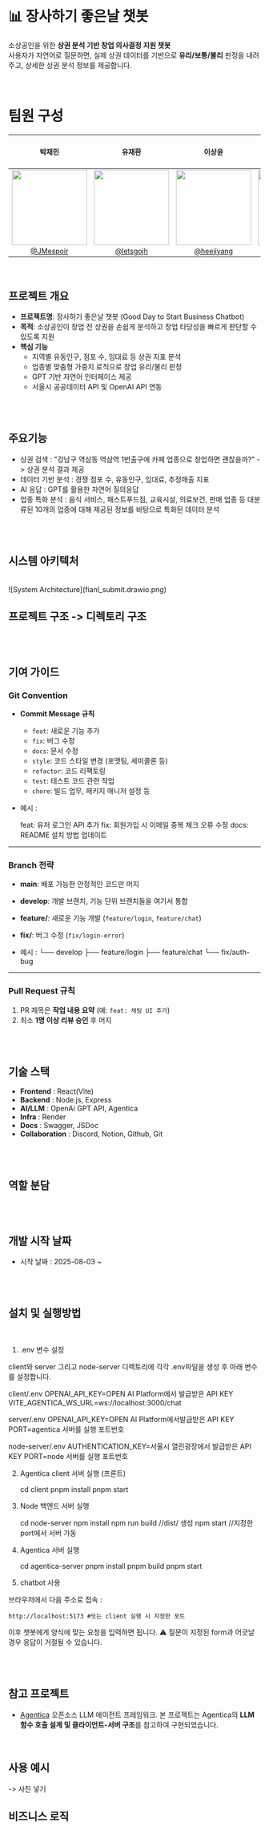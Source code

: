 # 📊 장사하기 좋은날 챗봇

소상공인을 위한 **상권 분석 기반 창업 의사결정 지원 챗봇**  
사용자가 자연어로 질문하면, 실제 상권 데이터를 기반으로 **유리/보통/불리** 판정을 내려주고, 상세한 상권 분석 정보를 제공합니다.

<br>

# 팀원 구성

<div align="center">

| **박재민** | **유재환** | **이상윤** | **이제원** | **차기원** | **전우진** |
| :------: |  :------: | :------: | :------: | :------: | :------: |
| [<img src="https://avatars.githubusercontent.com/u/104808174?v=4" height=150 width=150> <br/> @JMespoir](https://github.com/JMespoir) | [<img src="https://avatars.githubusercontent.com/u/138412939?v=4" height=150 width=150> <br/> @letsgojh](https://github.com/letsgojh) | [<img src="https://avatars.githubusercontent.com/u/112460506?v=4" height=150 width=150> <br/> @heejiyang](https://github.com/heejiyang) | [<img src="https://avatars.githubusercontent.com/u/105234406?v=4" height=150 width=150> <br/> @cozymob](https://github.com/cozymob) |[<img src="https://avatars.githubusercontent.com/u/189634852?v=4" height=150 width=150> <br/> @cha9572](https://github.com/journey-ji) |

</div>

<br>

## 프로젝트 개요
- **프로젝트명**: 장사하기 좋은날 챗봇 (Good Day to Start Business Chatbot)
- **목적**: 소상공인이 창업 전 상권을 손쉽게 분석하고 창업 타당성을 빠르게 판단할 수 있도록 지원
- **핵심 기능**
  - 지역별 유동인구, 점포 수, 임대료 등 상권 지표 분석
  - 업종별 맞춤형 가중치 로직으로 창업 유리/불리 판정
  - GPT 기반 자연어 인터페이스 제공
  - 서울시 공공데이터 API 및 OpenAI API 연동

<br>

<br>

## 주요기능
- 상권 검색 : "강남구 역삼동 역삼역 1번출구에 카페 업종으로 창업하면 괜찮을까?" -> 상권 분석 결과 제공
- 데이터 기반 분석 : 경쟁 점포 수, 유동인구, 임대료, 추정매출 지표
- AI 응답 : GPT를 활용한 자연어 질의응답
- 업종 특화 분석 : 음식 서비스, 패스트푸드점, 교육시설, 의료보건, 판매 업종 등 대분류된 10개의 업종에 대해 제공된 정보를 바탕으로 특화된 데이터 분석

<br>


<br>


## 시스템 아키텍처

<br>
![System Architecture](fianl_submit.drawio.png)

<br>


## 프로젝트 구조 -> 디렉토리 구조


<br>


<br>


## 기여 가이드

### Git Convention
- **Commit Message 규칙**
  - `feat`: 새로운 기능 추가  
  - `fix`: 버그 수정  
  - `docs`: 문서 수정  
  - `style`: 코드 스타일 변경 (포맷팅, 세미콜론 등)  
  - `refactor`: 코드 리팩토링  
  - `test`: 테스트 코드 관련 작업  
  - `chore`: 빌드 업무, 패키지 매니저 설정 등

- 예시 :

    feat: 유저 로그인 API 추가
    fix: 회원가입 시 이메일 중복 체크 오류 수정
    docs: README 설치 방법 업데이트

---
### Branch 전략
- **main**: 배포 가능한 안정적인 코드만 머지  
- **develop**: 개발 브랜치, 기능 단위 브랜치들을 여기서 통합  
- **feature/**: 새로운 기능 개발 (`feature/login`, `feature/chat`)  
- **fix/**: 버그 수정 (`fix/login-error`)

- 예시 :
└── develop
├── feature/login
├── feature/chat
└── fix/auth-bug

--- 

### Pull Request 규칙
1. PR 제목은 **작업 내용 요약** (예: `feat: 채팅 UI 추가`)  
2. 최소 **1명 이상 리뷰 승인** 후 머지


<br>

<br>


## 기술 스택
- **Frontend** : React(Vite)
- **Backend** : Node.js, Express
- **AI/LLM** : OpenAi GPT API, Agentica
- **Infra** : Render
- **Docs** : Swagger, JSDoc
- **Collaboration** : Discord, Notion, Github, Git


<br>

<br>


## 역할 분담


<br>

<br>


## 개발 시작 날짜


- 시작 날짜 : 2025-08-03 ~

<br>

<br>


## 설치 및 실행방법


<br>

1. .env 변수 설정

client와 server 그리고 node-server 디렉토리에 각각 .env파일을 생성 후 아래 변수를 설정합니다.

client/.env
    OPENAI_API_KEY=OPEN AI Platform에서 발급받은 API KEY
    VITE_AGENTICA_WS_URL=ws://localhost:3000/chat


server/.env
    OPENAI_API_KEY=OPEN AI Platform에서발급받은 API KEY
    PORT=agentica 서버를 실행 포트번호

node-server/.env
    AUTHENTICATION_KEY=서울시 열린광장에서 발급받은 API KEY
    PORT=node 서버를 실행 포트번호


2. Agentica client 서버 실행 (프론트)

    cd client
    pnpm install
    pnpm start

3. Node 백엔드 서버 실행

    cd node-server
    npm install
    npm run build //dist/ 생성
    npm start //지정한 port에서 서버 가동

4. Agentica 서버 실행

    cd agentica-server
    pnpm install
    pnpm build
    pnpm start

5. chatbot 사용

브라우저에서 다음 주소로 접속 : 

    http://localhost:5173 #또는 client 실행 시 지정한 포트
    
이후 챗봇에게 양식에 맞는 요청을 입력하면 됩니다.
⚠️ 질문이 지정된 form과 어긋날 경우 응답이 거절될 수 있습니다.

<br>


<br>

## 참고 프로젝트
- [Agentica](https://github.com/wrtnlabs/agentica)
    오픈소스 LLM 에이전트 프레임워크.
    본 프로젝트는 Agentica의 **LLM 함수 호출 설계 및 클라이언트-서버 구조**를 참고하여 구현되었습니다.

<br>

## 사용 예시

-> 사진 넣기

## 비즈니스 로직 